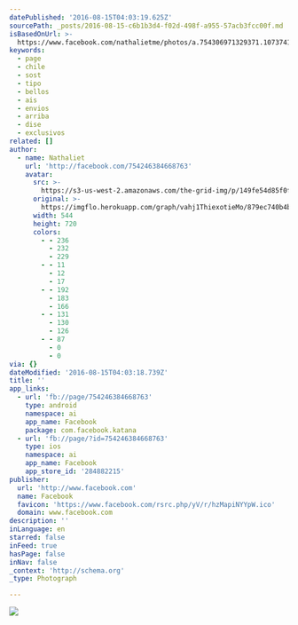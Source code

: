 ```yaml
---
datePublished: '2016-08-15T04:03:19.625Z'
sourcePath: _posts/2016-08-15-c6b1b3d4-f02d-498f-a955-57acb3fcc00f.md
isBasedOnUrl: >-
  https://www.facebook.com/nathalietme/photos/a.754306971329371.1073741828.754246384668763/1178488302244567/?type=3&theater
keywords:
  - page
  - chile
  - sost
  - tipo
  - bellos
  - ais
  - envios
  - arriba
  - dise
  - exclusivos
related: []
author:
  - name: Nathaliet
    url: 'http://facebook.com/754246384668763'
    avatar:
      src: >-
        https://s3-us-west-2.amazonaws.com/the-grid-img/p/149fe54d85f0f8a9d344ed718e0dd926f4be042b.jpg
      original: >-
        https://imgflo.herokuapp.com/graph/vahj1ThiexotieMo/879ec740b4b45da2e787728bbd70c7a3/croprotate.jpg?cropheight=720&cropwidth=544&degrees=0&input=https%3A%2F%2Fscontent.xx.fbcdn.net%2Fv%2Ft1.0-9%2Fp720x720%2F13770277_1178488302244567_9001084841153565579_n.jpg%3Foh%3Def544929b890db13d20d32591973abab%26oe%3D581ECF57&x=88&y=0
      width: 544
      height: 720
      colors:
        - - 236
          - 232
          - 229
        - - 11
          - 12
          - 17
        - - 192
          - 183
          - 166
        - - 131
          - 130
          - 126
        - - 87
          - 0
          - 0
via: {}
dateModified: '2016-08-15T04:03:18.739Z'
title: ''
app_links:
  - url: 'fb://page/754246384668763'
    type: android
    namespace: ai
    app_name: Facebook
    package: com.facebook.katana
  - url: 'fb://page/?id=754246384668763'
    type: ios
    namespace: ai
    app_name: Facebook
    app_store_id: '284882215'
publisher:
  url: 'http://www.facebook.com'
  name: Facebook
  favicon: 'https://www.facebook.com/rsrc.php/yV/r/hzMapiNYYpW.ico'
  domain: www.facebook.com
description: ''
inLanguage: en
starred: false
inFeed: true
hasPage: false
inNav: false
_context: 'http://schema.org'
_type: Photograph

---
```

![](https://s3-us-west-2.amazonaws.com/the-grid-img/p/149fe54d85f0f8a9d344ed718e0dd926f4be042b.jpg)